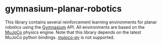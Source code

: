 # gymnasium-planar-robotics
This library contains several reinforcement learning environments for planar robotics using the [Gymnasium](https://gymnasium.farama.org/) API. 
All environments are based on the [MuJoCo](https://mujoco.org/) physics engine. Note that this library depends on the latest MuJoCo python bindings. 
[mujoco-py](https://github.com/openai/mujoco-py) is not supported.